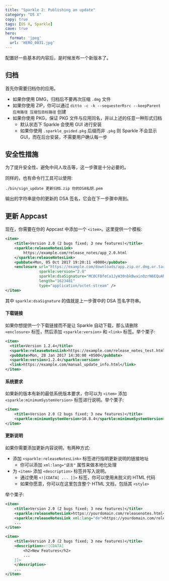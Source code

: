 ```yaml
---
title: "Sparkle 2: Publishing an update"
category: "OS X"
copy: true
tags: [OS X, Sparkle]
cave: true
hero:
  format: 'jpeg'
  url: 'HERO_0031.jpg'
---
```

配置好一些基本的内容后，是时候发布一个新版本了。

## 归档

首先你需要归档你的应用。

* 如果你使用 DMG，归档后不要再次压缩 `.dmg` 文件
* 如果你使用 ZIP，你可以通过 `ditto -c -k --sequesterRsrc --keepParent 应用路径 压缩包目标路径` 创建
* 如果你使用 PKG，保证 PKG 文件与应用同名，并以上述的任意一种形式归档
  * 默认状态下 Sparkle 会使用 GUI 进行安装
  * 如果你使用 `.sparkle_guided.pkg` 后缀而非 `.pkg` 则 Sparkle 不会显示 GUI，而在后台安装，不需要用户确认每一步

## 安全性措施

为了提升安全性、避免中间人攻击等，这一步骤是十分必要的。

同样的，也有命令行工具可以使用:

```console
./bin/sign_update 更新归档.zip 你的DSA私钥.pem
```

输出的字符串是你的更新的 DSA 签名，它会在下一步骤中用到。

## 更新 Appcast

现在，你需要在你的 Appcast 中添加一个 `<item>`。这里提供一个模板:

```xml
<item>
    <title>Version 2.0 (2 bugs fixed; 3 new features)</title>
    <sparkle:releaseNotesLink>
        https://example.com/release_notes/app_2.0.html
    </sparkle:releaseNotesLink>
    <pubDate>Mon, 05 Oct 2017 19:20:11 +0000</pubDate>
    <enclosure url="https://example.com/downloads/app.zip.or.dmg.or.tar.etc"
               sparkle:version="2.0"
               sparkle:dsaSignature="MC0CFBfeCa1JyW30nbkBwainOzrN6EQuAh="
               length="1623481"
               type="application/octet-stream" />
</item>
```

其中 `sparkle:dsaSignature` 的值就是上一步骤中的 DSA 签名字符串。

#### 下载链接

如果你想提供一个下载链接而不是让 Sparkle 自动下载，那么请删除 `<enclosure>` 标签，然后添加 `<sparkle:version>` 和 `<link>` 标签。举个栗子:

```xml
<item>
  <title>Version 1.2.4</title>
  <sparkle:releaseNotesLink>https://example.com/release_notes_test.html</sparkle:releaseNotesLink>
  <pubDate>Mon, 28 Jan 2017 14:30:00 +0500</pubDate>
  <sparkle:version>1.2.4</sparkle:version>
  <link>https://example.com/manual_update_info.html</link>
</item>
```

#### 系统要求

如果新的版本有新的最低系统版本要求，你可以为 `<item>` 添加 `<sparkle:minimumSystemVersion>` 标签进行说明。举个栗子:

```xml
<item>
    <title>Version 2.0 (2 bugs fixed; 3 new features)</title>
    <sparkle:minimumSystemVersion>10.8.4</sparkle:minimumSystemVersion>
</item>
```

#### 更新说明

如果你需要添加更新内容说明，有两种方式:

* 添加 `<sparkle:releaseNotesLink>` 标签进行指明更新说明的链接地址
  * 你可以添加 `xml:lang="语言"` 属性来做本地化处理
* 为 `<item>` 添加 `<description>` 标签并写入说明。
  * 通过使用 `<![CDATA[ ... ]]>` 标签，你可以使用未脱义的 HTML 代码
  * 如果你愿意，你可以在这里包含整个 HTML 文档，包括其 `<style>`

举个栗子:

```xml
<item>
    <title>Version 2.0 (2 bugs fixed; 3 new features)</title>
    <sparkle:releaseNotesLink>https://yourdomain.com/releasenotes.html</sparkle:releaseNotesLink>
    <sparkle:releaseNotesLink xml:lang="de">https://yourdomain.com/releasenotes_de.html</sparkle:releaseNotesLink>
    ...
</item>
```

```xml
<item>
    <title>Version 2.0 (2 bugs fixed; 3 new features)</title>
    <description><![CDATA[
        <h2>New Features</h2>
        ...
    ]]>
    </description>
    ...
</item>
```
